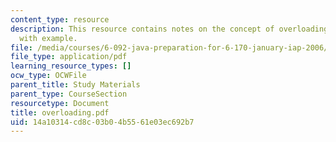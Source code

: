 ```yaml
---
content_type: resource
description: This resource contains notes on the concept of overloading in Java language
  with example.
file: /media/courses/6-092-java-preparation-for-6-170-january-iap-2006/14a10314cd8c03b04b5561e03ec692b7_overloading.pdf
file_type: application/pdf
learning_resource_types: []
ocw_type: OCWFile
parent_title: Study Materials
parent_type: CourseSection
resourcetype: Document
title: overloading.pdf
uid: 14a10314-cd8c-03b0-4b55-61e03ec692b7
---
```

